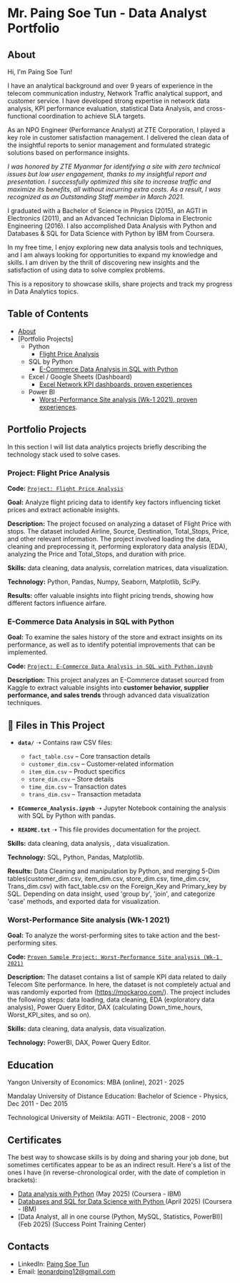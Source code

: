 # Mr. Paing Soe Tun - Data Analyst Portfolio

## About

Hi, I'm Paing Soe Tun! 

I have an analytical background and over 9 years of experience in the telecom communication industry, Network Traffic analytical support, and customer service. I have developed strong expertise in network data analysis, KPI performance evaluation, statistical Data Analysis, and cross-functional coordination to achieve SLA targets.

As an NPO Engineer (Performance Analyst) at ZTE Corporation, I played a key role in customer satisfaction management. I delivered the clean data of the insightful reports to senior management and formulated strategic solutions based on performance insights.

*I was honored by ZTE Myanmar for identifying a site with zero technical issues but low user engagement, thanks to my insightful report and presentation. I successfully optimized this site to increase traffic and maximize its benefits, all without incurring extra costs. As a result, I was recognized as an Outstanding Staff member in March 2021.*

I graduated with a Bachelor of Science in Physics (2015), an AGTI in Electronics (2011), and an Advanced Technician Diploma in Electronic Engineering (2016). I also accomplished Data Analysis with Python and Databases & SQL for Data Science with Python by IBM from Coursera.

In my free time, I enjoy exploring new data analysis tools and techniques, and I am always looking for opportunities to expand my knowledge and skills. I am driven by the thrill of discovering new insights and the satisfaction of using data to solve complex problems.



This is a repository to showcase skills, share projects and track my progress in Data Analytics topics.

## Table of Contents
- [About](https://github.com/Paingst12/Paingst12#about)
- [Portfolio Projects]
  - Python
    - [Flight Price Analysis](https://drive.google.com/drive/folders/1oKJq6PJzyvE42_grjMw3FCyKBqfZh84R?usp=sharing)  
  - SQL by Python
    - [E-Commerce Data Analysis in SQL with Python](https://drive.google.com/drive/folders/1e2jt-F7WssJGoAQRFHXoHOR_0TG_4-4l?usp=sharing)
  - Excel / Google Sheets (Dashboard)
    - [Excel Network KPI dashboards, proven experiences](https://drive.google.com/drive/folders/1ex8iMwbY22s8UMFBORXdQN5xM4D7fK3B?usp=sharing)
  - Power BI
    - [Worst-Performance Site analysis (Wk-1 2021), proven experiences](https://drive.google.com/drive/folders/1_KxosSlMwRnZZPnZXVoPvU7PkYAnvs-Z?usp=sharing).
  

## Portfolio Projects
In this section I will list data analytics projects briefly describing the technology stack used to solve cases.

### Project: Flight Price Analysis  
**Code:** [`Project: Flight Price Analysis`](https://github.com/tiannaparris/PortfolioProjects/blob/main/Analyzing%20the%20Factors%20Contributing%20to%20the%20Success%20of%20a%20Movie.ipynb)

**Goal:** Analyze flight pricing data to identify key factors influencing ticket prices and extract actionable insights. 

**Description:** The project focused on analyzing a dataset of Flight Price with stops. The dataset included Airline, Source, Destination, Total_Stops, Price, and other relevant information. The project involved loading the data, cleaning and preprocessing it, performing exploratory data analysis (EDA), analyzing the Price and Total_Stops, and duration with price.

**Skills:** data cleaning, data analysis, correlation matrices, data visualization.

**Technology:** Python, Pandas, Numpy, Seaborn, Matplotlib, SciPy.

**Results:** offer valuable insights into flight pricing trends, showing how different factors influence airfare.


### E-Commerce Data Analysis in SQL with Python

**Goal:** To examine the sales history of the store and extract insights on its performance, as well as to identify potential improvements that can be implemented.

**Code:** [`Project: E-Commerce Data Analysis in SQL with Python.ipynb`](https://github.com/tiannaparris/PortfolioProjects/blob/main/Tech%20Store%20Sales%20Analysis.ipynb)

**Description:** This project analyzes an E-Commerce dataset sourced from Kaggle to extract valuable insights into **customer behavior, supplier performance, and sales trends** through advanced data visualization techniques. 

## 📂 Files in This Project
- **`data/`** ➝ Contains raw CSV files:
  - `fact_table.csv` – Core transaction details
  - `customer_dim.csv` – Customer-related information
  - `item_dim.csv` – Product specifics
  - `store_dim.csv` – Store details
  - `time_dim.csv` – Transaction dates
  - `trans_dim.csv` – Transaction metadata
  
- **`ECommerce_Analysis.ipynb`** ➝ Jupyter Notebook containing the analysis with SQL by Python with pandas.
  
- **`README.txt`** ➝ This file provides documentation for the project.
  
**Skills:** data cleaning, data analysis, , data visualization.

**Technology:** SQL, Python, Pandas, Matplotlib.

**Results:** Data Cleaning and manipulation by Python, and merging 5-Dim tables(customer_dim.csv, item_dim.csv, store_dim.csv, time_dim.csv, Trans_dim.csv) with fact_table.csv on the Foreign_Key and Primary_key by SQL. Depending on data insight, used 'group by', 'join', and categorize 'case' methods, and exported data for visualization.


### Worst-Performance Site analysis (Wk-1 2021)

**Goal:** To analyze the worst-performing sites to take action and the best-performing sites.

**Code:** [`Proven Sample Project: Worst-Performance Site analysis (Wk-1 2021)`](https://drive.google.com/drive/folders/1_KxosSlMwRnZZPnZXVoPvU7PkYAnvs-Z?usp=sharing)

**Description:** The dataset contains a list of sample KPI data related to daily Telecom Site performance. In here, the dataset is not completely actual and was randomly exported from (https://mockaroo.com/). The project includes the following steps: data loading, data cleaning, EDA (exploratory data analysis), Power Query Editor, DAX (calculating Down_time_hours, Worst_KPI_sites, and so on).

**Skills:** data cleaning, data analysis, data visualization.

**Technology:** PowerBI, DAX, Power Query Editor.





## Education
Yangon University of Economics:
MBA (online),
2021 - 2025

Mandalay University of Distance Education: 
Bachelor of Science - Physics,
Dec 2011 - Dec 2015

Technological University of Meiktila:
AGTI - Electronic,
2008 - 2010


## Certificates
The best way to showcase skills is by doing and sharing your job done, but sometimes certificates appear to be as an indirect result. Here's a list of the ones I have (in reverse-chronological order, with the date of completion in brackets):
- [Data analysis with Python](https://www.coursera.org/account/accomplishments/records/EYX5RGZIO7B4) (May 2025) (Coursera - IBM)
- [Databases and SQL for Data Science with Python ](https://www.coursera.org/account/accomplishments/records/XJ6GTXY58ONQ) (April 2025) (Coursera - IBM)
- [Data Analyst, all in one course (Python, MySQL, Statistics, PowerBI)] (Feb 2025) (Success Point Training Center)

## Contacts
- LinkedIn: [Paing Soe Tun](https://www.linkedin.com/in/paing-soe-tun-8a2717b3)
- Email: leonardping12@gmail.com

<!---
Paingst12/Paingst12 is a ✨ special ✨ repository because its `README.md` (this file) appears on your GitHub profile.
You can click the Preview link to take a look at your changes.
--->
